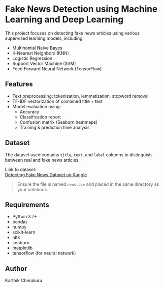 # Fake News Detection using Machine Learning and Deep Learning

This project focuses on detecting fake news articles using various supervised learning models, including:

- Multinomial Naive Bayes
- K-Nearest Neighbors (KNN)
- Logistic Regression
- Support Vector Machine (SVM)
- Feed Forward Neural Network (TensorFlow)

## Features
- Text preprocessing: tokenization, lemmatization, stopword removal
- TF-IDF vectorization of combined title + text
- Model evaluation using:
  - Accuracy
  - Classification report
  - Confusion matrix (Seaborn heatmaps)
  - Training & prediction time analysis

## Dataset
The dataset used contains `title`, `text`, and `label` columns to distinguish between real and fake news articles.

Link to dataset:  
[Detecting Fake News Dataset on Kaggle](https://www.kaggle.com/datasets/amirmotefaker/detecting-fake-news-dataset/data)

> Ensure the file is named `news.csv` and placed in the same directory as your notebook.

## Requirements
- Python 3.7+
- pandas
- numpy
- scikit-learn
- nltk
- seaborn
- matplotlib
- tensorflow (for neural network)


## Author
Karthik Cherukuru
